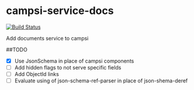 # campsi-service-docs
[![Build Status](https://travis-ci.org/campsi/campsi-service-docs.svg?branch=master)](https://travis-ci.org/campsi/campsi-service-docs)


Add documents service to campsi

##TODO
 - [X] Use JsonSchema in place of campsi components
 - [ ] Add hidden flags to not serve specific fields
 - [ ] Add ObjectId links
 - [ ] Evaluate using of json-schema-ref-parser in place of json-shema-deref